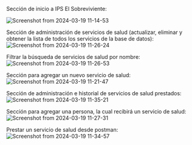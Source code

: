 Sección de inicio a IPS El Sobreviviente:

![Screenshot from 2024-03-19 11-14-53](https://github.com/Branstivenson/serviciosSaludFrontend/assets/129704034/c294dca7-4563-4c27-9caf-f1a0de1e7044)

Sección de administración de servicios de salud (actualizar, eliminar y obtener la lista de todos los servicios de la base de datos):
![Screenshot from 2024-03-19 11-26-24](https://github.com/Branstivenson/serviciosSaludFrontend/assets/129704034/f82c0921-2c90-45e3-9bc2-5500653a9e2e)

Filtrar la búsqueda de servicios de salud por nombre:
![Screenshot from 2024-03-19 11-26-53](https://github.com/Branstivenson/serviciosSaludFrontend/assets/129704034/85bcdb82-bef9-47c9-83a3-283936ab125b)

Sección para agregar un nuevo servicio de salud:
![Screenshot from 2024-03-19 11-21-47](https://github.com/Branstivenson/serviciosSaludFrontend/assets/129704034/871b58ce-9244-4093-8b55-1ace5b85a680)

Sección de administración e historial de servicios de salud prestados:
![Screenshot from 2024-03-19 11-35-21](https://github.com/Branstivenson/serviciosSaludFrontend/assets/129704034/5a56e135-8c79-44d6-918f-3729f0a1bc77)

Sección para agregar una persona, la cual recibirá un servicio de salud:
![Screenshot from 2024-03-19 11-27-31](https://github.com/Branstivenson/serviciosSaludFrontend/assets/129704034/926b0d8f-8c07-46d0-ac58-f810190f8d4f)

Prestar un servicio de salud desde postman:
![Screenshot from 2024-03-19 11-34-57](https://github.com/Branstivenson/serviciosSaludFrontend/assets/129704034/9acf9f44-1ffc-48bc-8968-eb1e6cee4215)
